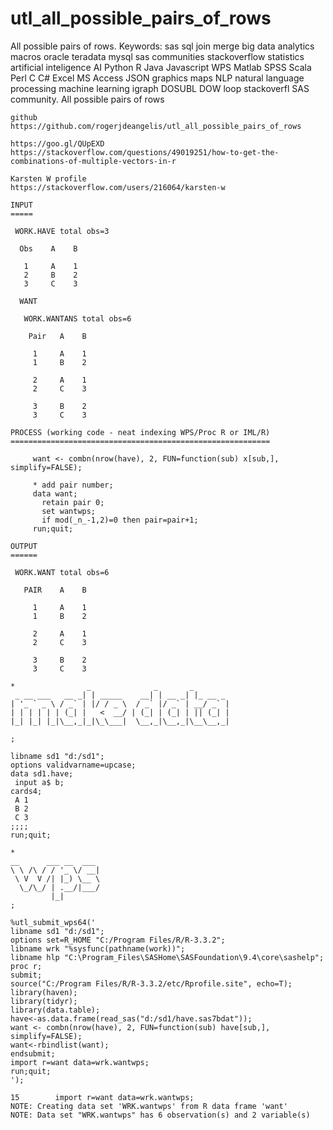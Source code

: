 # utl_all_possible_pairs_of_rows
All possible pairs of rows. Keywords: sas sql join merge big data analytics macros oracle teradata mysql sas communities stackoverflow statistics artificial inteligence AI Python R Java Javascript WPS Matlab SPSS Scala Perl C C# Excel MS Access JSON graphics maps NLP natural language processing machine learning igraph DOSUBL DOW loop stackoverfl SAS community.
    All possible pairs of rows

    github
    https://github.com/rogerjdeangelis/utl_all_possible_pairs_of_rows

    https://goo.gl/QUpEXD
    https://stackoverflow.com/questions/49019251/how-to-get-the-combinations-of-multiple-vectors-in-r

    Karsten W profile
    https://stackoverflow.com/users/216064/karsten-w

    INPUT
    =====

     WORK.HAVE total obs=3

      Obs    A    B

       1     A    1
       2     B    2
       3     C    3

      WANT

       WORK.WANTANS total obs=6

        Pair   A    B

         1     A    1
         1     B    2

         2     A    1
         2     C    3

         3     B    2
         3     C    3

    PROCESS (working code - neat indexing WPS/Proc R or IML/R)
    ==========================================================

         want <- combn(nrow(have), 2, FUN=function(sub) x[sub,], simplify=FALSE);

         * add pair number;
         data want;
           retain pair 0;
           set wantwps;
           if mod(_n_-1,2)=0 then pair=pair+1;
         run;quit;

    OUTPUT
    ======

     WORK.WANT total obs=6

       PAIR    A    B

         1     A    1
         1     B    2

         2     A    1
         2     C    3

         3     B    2
         3     C    3

    *                _              _       _
     _ __ ___   __ _| | _____    __| | __ _| |_ __ _
    | '_ ` _ \ / _` | |/ / _ \  / _` |/ _` | __/ _` |
    | | | | | | (_| |   <  __/ | (_| | (_| | || (_| |
    |_| |_| |_|\__,_|_|\_\___|  \__,_|\__,_|\__\__,_|

    ;

    libname sd1 "d:/sd1";
    options validvarname=upcase;
    data sd1.have;
     input a$ b;
    cards4;
     A 1
     B 2
     C 3
    ;;;;
    run;quit;

    *
    __      ___ __  ___
    \ \ /\ / / '_ \/ __|
     \ V  V /| |_) \__ \
      \_/\_/ | .__/|___/
             |_|
    ;

    %utl_submit_wps64('
    libname sd1 "d:/sd1";
    options set=R_HOME "C:/Program Files/R/R-3.3.2";
    libname wrk "%sysfunc(pathname(work))";
    libname hlp "C:\Program_Files\SASHome\SASFoundation\9.4\core\sashelp";
    proc r;
    submit;
    source("C:/Program Files/R/R-3.3.2/etc/Rprofile.site", echo=T);
    library(haven);
    library(tidyr);
    library(data.table);
    have<-as.data.frame(read_sas("d:/sd1/have.sas7bdat"));
    want <- combn(nrow(have), 2, FUN=function(sub) have[sub,], simplify=FALSE);
    want<-rbindlist(want);
    endsubmit;
    import r=want data=wrk.wantwps;
    run;quit;
    ');

    15        import r=want data=wrk.wantwps;
    NOTE: Creating data set 'WRK.wantwps' from R data frame 'want'
    NOTE: Data set "WRK.wantwps" has 6 observation(s) and 2 variable(s)


